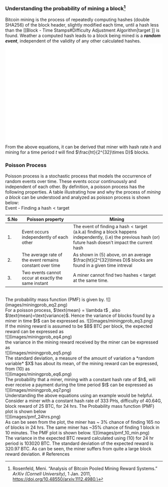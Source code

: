 ### Understanding the probability of mining a block[^1]
Bitcoin mining is the process of repeatedly computing hashes (double SHA256) of the block header, slightly modified each time, until a hash less than the [[Block - Time Stamps#Difficulty Adjustment Algorithm|target ]] is found. Weather a computed hash leads to a block being mined is a ***random event***, independent of the validity of any other calculated hashes.  <br>
![](images/miningprob_eq1.png)
<br>From the above equations, it can be derived that  miner with hash rate $h$ and mining for a time period $t$ will find $\frac{ht}{2^{32}\times D}$ blocks. 

### Poisson Process
Poisson process is a stochastic process that models the occurrence of random events over time. These events occur continuously and independent of each other. By definition, a poisson process has the following properties. A table illustrating how and why the process of *mining a block* can be understood and analyzed as poisson process is shown below:<br>
Event - Finding a $\text{hash}<\text{target}$ <br>

| <center>S.No</center> | <center>Poisson property</center>                        | <center>Mining</center>                                                                                                                                                      |
| --------------------- | -------------------------------------------------------- | ---------------------------------------------------------------------------------------------------------------------------------------------------------------------------- |
| 1.                    | Event occurs independently of each other                 | The event of finding a $\text{hash} < \text{target}$ (a.k.a) finding a block happens independently, (i.e) the previous hash (or) future hash doesn't impact the current hash |
| 2.                    | The average rate of the event remains constant over time | As shown in (5) above, on an average $\frac{ht}{2^{32}\times D}$ blocks are found in a given time intreval                                                                   |
| 3.                    | Two events cannot occur at exactly the same instant      | A miner cannot find two hashes < target at the same time.                                                                                                                    |
<br>
The probability mass function (PMF) is given by. 
![](images/miningprob_eq2.png)
<br>For a poisson process, $\text{mean} = \lambda t$  , also $\text{mean}=\text{variance}$. Hence the variance of blocks found by a miner in time $t$ can be expressed as. 
![](images/miningprob_eq3.png)
<br>If the mining reward is assumed to be $B$ BTC per block, the expected reward can be expressed as
<br>
![](images/miningprob_eq4.png)
<br>the variance in the mining reward received by the miner can be expressed as 
<br>
![](images/miningprob_eq5.png)
<br>The standard deviation, a measure of the amount of variation a *random variable* $X$ has about its mean, of the mining reward can be expressed, from (10) as
 <br>
  ![](images/miningprob_eq6.png)
 <br>The probability that a miner, mining with a constant hash rate of $h$, will ever receive a payment during the time period $t$ can be expressed as
<br> 
 ![](images/miningprob_eq7.png)
 <br>Understanding the above equations using an example would be helpful. Consider a miner with a constant hash rate of 333 PHs, difficulty of 40.64G, block reward of 25 BTC, for 24 hrs. The Probability mass function (PMF) plot is shown below<br>
![](images/pmf_24hrs.png)<br>As can be seen from the plot, the miner has ~ 3% chance of finding 165 no of blocks in 24 hrs. The same miner has  ~35% chance of finding 1 block in 10 minutes. The PMF plot is shown below. 
![](images/pmf_10_min.png)
<br>The variance in the expected BTC reward calculated using (10) for 24 hr period is 103020 BTC. The standard deviation of the expected reward is 320.97 BTC. As can be seen, the miner suffers from quite a large block reward deviation. 
# References

[^1]: Rosenfeld, Meni. “Analysis of Bitcoin Pooled Mining Reward Systems.” _ArXiv (Cornell University)_, 1 Jan. 2011, https://doi.org/10.48550/arxiv.1112.4980.\
